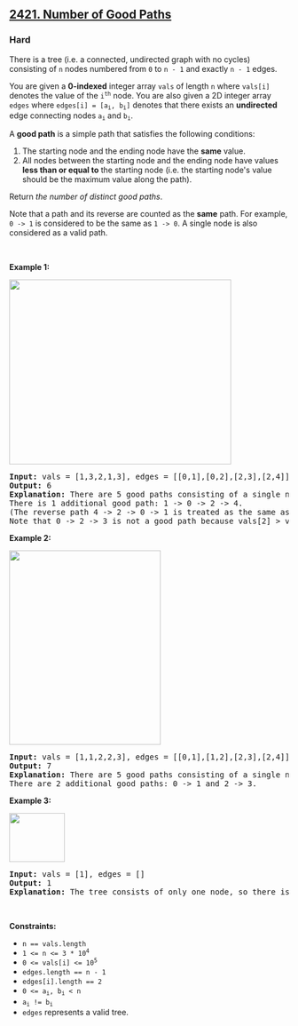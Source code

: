 <h2><a href="https://leetcode.com/problems/number-of-good-paths/">2421. Number of Good Paths</a></h2><h3>Hard</h3>

<div class="_1l1MA"><p>There is a tree (i.e. a connected, undirected graph with no cycles) consisting of <code>n</code> nodes numbered from <code>0</code> to <code>n - 1</code> and exactly <code>n - 1</code> edges.</p>

<p>You are given a <strong>0-indexed</strong> integer array <code>vals</code> of length <code>n</code> where <code>vals[i]</code> denotes the value of the <code>i<sup>th</sup></code> node. You are also given a 2D integer array <code>edges</code> where <code>edges[i] = [a<sub>i</sub>, b<sub>i</sub>]</code> denotes that there exists an <strong>undirected</strong> edge connecting nodes <code>a<sub>i</sub></code> and <code>b<sub>i</sub></code>.</p>

<p>A <strong>good path</strong> is a simple path that satisfies the following conditions:</p>

<ol>
	<li>The starting node and the ending node have the <strong>same</strong> value.</li>
	<li>All nodes between the starting node and the ending node have values <strong>less than or equal to</strong> the starting node (i.e. the starting node's value should be the maximum value along the path).</li>
</ol>

<p>Return <em>the number of distinct good paths</em>.</p>

<p>Note that a path and its reverse are counted as the <strong>same</strong> path. For example, <code>0 -&gt; 1</code> is considered to be the same as <code>1 -&gt; 0</code>. A single node is also considered as a valid path.</p>

<p>&nbsp;</p>
<p><strong class="example">Example 1:</strong></p>
<img alt="" src="https://assets.leetcode.com/uploads/2022/08/04/f9caaac15b383af9115c5586779dec5.png" style="width:400px;height:333px">
<pre><strong>Input:</strong> vals = [1,3,2,1,3], edges = [[0,1],[0,2],[2,3],[2,4]]
<strong>Output:</strong> 6
<strong>Explanation:</strong> There are 5 good paths consisting of a single node.
There is 1 additional good path: 1 -&gt; 0 -&gt; 2 -&gt; 4.
(The reverse path 4 -&gt; 2 -&gt; 0 -&gt; 1 is treated as the same as 1 -&gt; 0 -&gt; 2 -&gt; 4.)
Note that 0 -&gt; 2 -&gt; 3 is not a good path because vals[2] &gt; vals[0].
</pre>

<p><strong class="example">Example 2:</strong></p>
<img alt="" src="https://assets.leetcode.com/uploads/2022/08/04/149d3065ec165a71a1b9aec890776ff.png" style="width:273px;height:350px">
<pre><strong>Input:</strong> vals = [1,1,2,2,3], edges = [[0,1],[1,2],[2,3],[2,4]]
<strong>Output:</strong> 7
<strong>Explanation:</strong> There are 5 good paths consisting of a single node.
There are 2 additional good paths: 0 -&gt; 1 and 2 -&gt; 3.
</pre>

<p><strong class="example">Example 3:</strong></p>
<img alt="" src="https://assets.leetcode.com/uploads/2022/08/04/31705e22af3d9c0a557459bc7d1b62d.png" style="width:100px;height:88px">
<pre><strong>Input:</strong> vals = [1], edges = []
<strong>Output:</strong> 1
<strong>Explanation:</strong> The tree consists of only one node, so there is one good path.
</pre>

<p>&nbsp;</p>
<p><strong>Constraints:</strong></p>

<ul>
	<li><code>n == vals.length</code></li>
	<li><code>1 &lt;= n &lt;= 3 * 10<sup>4</sup></code></li>
	<li><code>0 &lt;= vals[i] &lt;= 10<sup>5</sup></code></li>
	<li><code>edges.length == n - 1</code></li>
	<li><code>edges[i].length == 2</code></li>
	<li><code>0 &lt;= a<sub>i</sub>, b<sub>i</sub> &lt; n</code></li>
	<li><code>a<sub>i</sub> != b<sub>i</sub></code></li>
	<li><code>edges</code> represents a valid tree.</li>
</ul>
</div>
